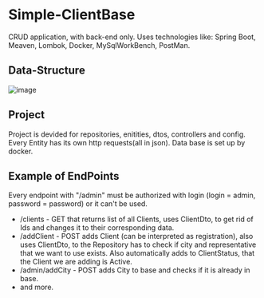 # Simple-ClientBase
CRUD application, with back-end only. Uses technologies like: Spring Boot, Meaven, Lombok, Docker, MySqlWorkBench, PostMan. <Still under development>

Data-Structure
---
![image](https://github.com/KaluxikS/Simple-ClientBase/assets/128908183/08301f6a-6820-46f4-923f-a56bb05c3b7c)

Project
---
Project is devided for repositories, enitities, dtos, controllers and config.
Every Entity has its own http requests(all in json). Data base is set up by docker. 

Example of EndPoints
---
Every endpoint with "/admin" must be authorized with login (login = admin, password = password) or it can't be used.
 - /clients - GET that returns list of all Clients, uses ClientDto, to get rid of Ids and changes it to their corresponding data.
 - /addClient - POST adds Client (can be interpreted as registration), also uses ClientDto, to the Repository has to check if city and representative that we want to use exists. Also automatically adds to ClientStatus, that the Client we are adding is Active.
 - /admin/addCity - POST adds City to base and checks if it is already in base.
 - and more.

